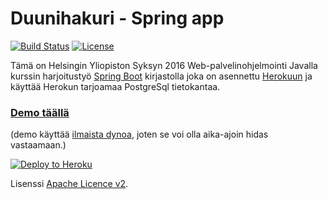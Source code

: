 # Duunihakuri - Spring app
[![Build Status](https://travis-ci.org/mikkovalla/wepa.svg?branch=master)](https://travis-ci.org/mikkovalla/wepa)
[![License](http://img.shields.io/:license-apache-blue.svg)](http://www.apache.org/licenses/LICENSE-2.0.html)

Tämä on Helsingin Yliopiston Syksyn 2016 Web-palvelinohjelmointi Javalla kurssin harjoitustyö [Spring Boot](http://projects.spring.io/spring-boot/)
kirjastolla joka on asennettu [Herokuun](http://heroku.com) ja käyttää Herokun tarjoamaa PostgreSql tietokantaa.

### [Demo täällä](http://###.herokuapp.com)
(demo käyttää
[ilmaista dynoa](https://www.heroku.com/pricing), joten se voi olla aika-ajoin hidas vastaamaan.)

[![Deploy to Heroku](https://www.herokucdn.com/deploy/button.png)](https://heroku.com/deploy)

Lisenssi [Apache Licence v2](https://www.apache.org/licenses/LICENSE-2.0.txt).
